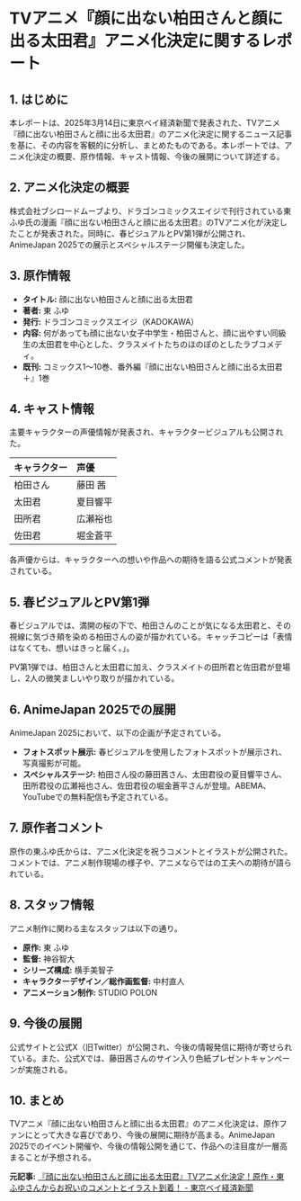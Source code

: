# TVアニメ『顔に出ない柏田さんと顔に出る太田君』アニメ化決定に関するレポート

## 1. はじめに

本レポートは、2025年3月14日に東京ベイ経済新聞で発表された、TVアニメ『顔に出ない柏田さんと顔に出る太田君』のアニメ化決定に関するニュース記事を基に、その内容を客観的に分析し、まとめたものである。本レポートでは、アニメ化決定の概要、原作情報、キャスト情報、今後の展開について詳述する。

## 2. アニメ化決定の概要

株式会社ブシロードムーブより、ドラゴンコミックスエイジで刊行されている東ふゆ氏の漫画『顔に出ない柏田さんと顔に出る太田君』のTVアニメ化が決定したことが発表された。同時に、春ビジュアルとPV第1弾が公開され、AnimeJapan 2025での展示とスペシャルステージ開催も決定した。

## 3. 原作情報

* **タイトル:** 顔に出ない柏田さんと顔に出る太田君
* **著者:** 東 ふゆ
* **発行:** ドラゴンコミックスエイジ（KADOKAWA）
* **内容:** 何があっても顔に出ない女子中学生・柏田さんと、顔に出やすい同級生の太田君を中心とした、クラスメイトたちのほのぼのとしたラブコメディ。
* **既刊:** コミックス1～10巻、番外編『顔に出ない柏田さんと顔に出る太田君＋』1巻

## 4. キャスト情報

主要キャラクターの声優情報が発表され、キャラクタービジュアルも公開された。

| キャラクター | 声優 |
| :----------- | :------------- |
| 柏田さん | 藤田 茜 |
| 太田君 | 夏目響平 |
| 田所君 | 広瀬裕也 |
| 佐田君 | 堀金蒼平 |

各声優からは、キャラクターへの想いや作品への期待を語る公式コメントが発表されている。

## 5. 春ビジュアルとPV第1弾

春ビジュアルでは、満開の桜の下で、柏田さんのことが気になる太田君と、その視線に気づき頬を染める柏田さんの姿が描かれている。キャッチコピーは「表情はなくても、想いはきっと届く。」。

PV第1弾では、柏田さんと太田君に加え、クラスメイトの田所君と佐田君が登場し、2人の微笑ましいやり取りが描かれている。

## 6. AnimeJapan 2025での展開

AnimeJapan 2025において、以下の企画が予定されている。

* **フォトスポット展示:** 春ビジュアルを使用したフォトスポットが展示され、写真撮影が可能。
* **スペシャルステージ:** 柏田さん役の藤田茜さん、太田君役の夏目響平さん、田所君役の広瀬裕也さん、佐田君役の堀金蒼平さんが登壇。ABEMA、YouTubeでの無料配信も予定されている。

## 7. 原作者コメント

原作の東ふゆ氏からは、アニメ化決定を祝うコメントとイラストが公開された。コメントでは、アニメ制作現場の様子や、アニメならではの工夫への期待が語られている。

## 8. スタッフ情報

アニメ制作に関わる主なスタッフは以下の通り。

* **原作:** 東 ふゆ
* **監督:** 神谷智大
* **シリーズ構成:** 横手美智子
* **キャラクターデザイン／総作画監督:** 中村直人
* **アニメーション制作:** STUDIO POLON

## 9. 今後の展開

公式サイトと公式X（旧Twitter）が公開され、今後の情報発信に期待が寄せられている。また、公式Xでは、藤田茜さんのサイン入り色紙プレゼントキャンペーンが実施される。

## 10. まとめ

TVアニメ『顔に出ない柏田さんと顔に出る太田君』のアニメ化決定は、原作ファンにとって大きな喜びであり、今後の展開に期待が高まる。AnimeJapan 2025でのイベント開催や、今後の情報公開を通じて、作品への注目度が一層高まることが予想される。


**元記事:** [『顔に出ない柏田さんと顔に出る太田君』TVアニメ化決定！原作・東 ふゆさんからお祝いのコメントとイラスト到着！ - 東京ベイ経済新聞](https://tokyobay.keizai.biz/release.php?id=390048)